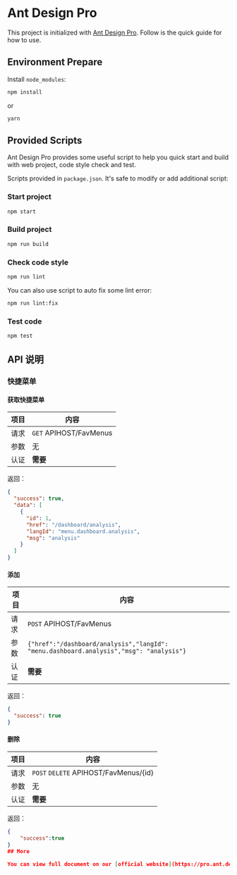 # Ant Design Pro

This project is initialized with [Ant Design Pro](https://pro.ant.design). Follow is the quick guide for how to use.

## Environment Prepare

Install `node_modules`:

```bash
npm install
```

or

```bash
yarn
```

## Provided Scripts

Ant Design Pro provides some useful script to help you quick start and build with web project, code style check and test.

Scripts provided in `package.json`. It's safe to modify or add additional script:

### Start project

```bash
npm start
```

### Build project

```bash
npm run build
```

### Check code style

```bash
npm run lint
```

You can also use script to auto fix some lint error:

```bash
npm run lint:fix
```

### Test code

```bash
npm test
```

## API 说明

### 快捷菜单

#### 获取快捷菜单

| 项目 | 内容                   |
| ---- | ---------------------- |
| 请求 | `GET` APIHOST/FavMenus |
| 参数 | 无                     |
| 认证 | **需要**               |

返回：

```json
{
  "success": true,
  "data": [
    {
      "id": 1,
      "href": "/dashboard/analysis",
      "langId": "menu.dashboard.analysis",
      "msg": "analysis"
    }
  ]
}
```

#### 添加

| 项目 | 内容                                                                                   |
| ---- | -------------------------------------------------------------------------------------- |
| 请求 | `POST` APIHOST/FavMenus                                                                |
| 参数 | `{"href":"/dashboard/analysis","langId": "menu.dashboard.analysis","msg": "analysis"}` |
| 认证 | **需要**                                                                               |

返回：

```json
{
  "success": true
}
```

#### 删除

| 项目 | 内容                                  |
| ---- | ------------------------------------- |
| 请求 | `POST` `DELETE` APIHOST/FavMenus/{id} |
| 参数 | 无                                    |
| 认证 | **需要**                              |

返回：

```json
{
    "success":true
}
## More

You can view full document on our [official website](https://pro.ant.design). And welcome any feedback in our [github](https://github.com/ant-design/ant-design-pro).
```
